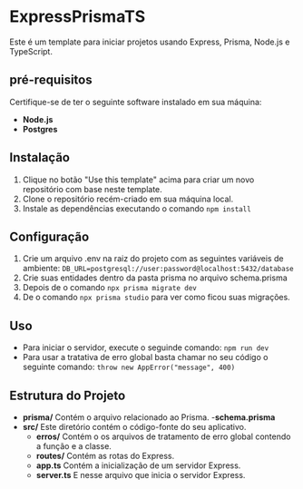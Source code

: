 # ExpressPrismaTS

Este é um template para iniciar projetos usando Express, Prisma, Node.js e TypeScript.

## pré-requisitos

Certifique-se de ter o seguinte software instalado em sua máquina:

- **Node.js**
- **Postgres**

## Instalação

1. Clique no botão "Use this template" acima para criar um novo repositório com base neste template.
2. Clone o repositório recém-criado em sua máquina local.
3. Instale as dependências executando o comando `npm install`

## Configuração

1. Crie um arquivo .env na raiz do projeto com as seguintes variáveis de ambiente:
   `DB_URL=postgresql://user:password@localhost:5432/database`
2. Crie suas entidades dentro da pasta prisma no arquivo schema.prisma
3. Depois de o comando `npx prisma migrate dev`
4. De o comando `npx prisma studio` para ver como ficou suas migrações.

## Uso

- Para iniciar o servidor, execute o seguinde comando:
  `npm run dev`
- Para usar a tratativa de erro global basta chamar no seu código o seguinte comando:
  `throw new AppError("message", 400)`

## Estrutura do Projeto

- **prisma/** Contém o arquivo relacionado ao Prisma.
   -**schema.prisma**  
- **src/** Este diretório contém o código-fonte do seu aplicativo.
  - **erros/** Contém o os arquivos de tratamento de erro global contendo a função e a classe.
  - **routes/** Contém as rotas do Express.
  - **app.ts** Contém a inicialização de um servidor Express.
  - **server.ts** E nesse arquivo que inicia o servidor Express.
